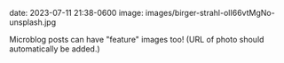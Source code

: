 date: 2023-07-11 21:38-0600
image: images/birger-strahl-olI66vtMgNo-unsplash.jpg

Microblog posts can have "feature" images too! (URL of photo should
automatically be added.)

